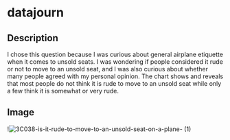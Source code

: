 # datajourn
## Description
I chose this question because I was curious about general airplane etiquette when it comes to unsold seats. I was wondering if people considered it rude or not to move to an unsold seat, and I was also curious about whether many people agreed with my personal opinion. The chart shows and reveals that most people do not think it is rude to move to an unsold seat while only a few think it is somewhat or very rude.

## Image
!![3C038-is-it-rude-to-move-to-an-unsold-seat-on-a-plane- (1)](https://github.com/user-attachments/assets/8c3322e5-2afd-46dd-a91b-02620fa53e73)
